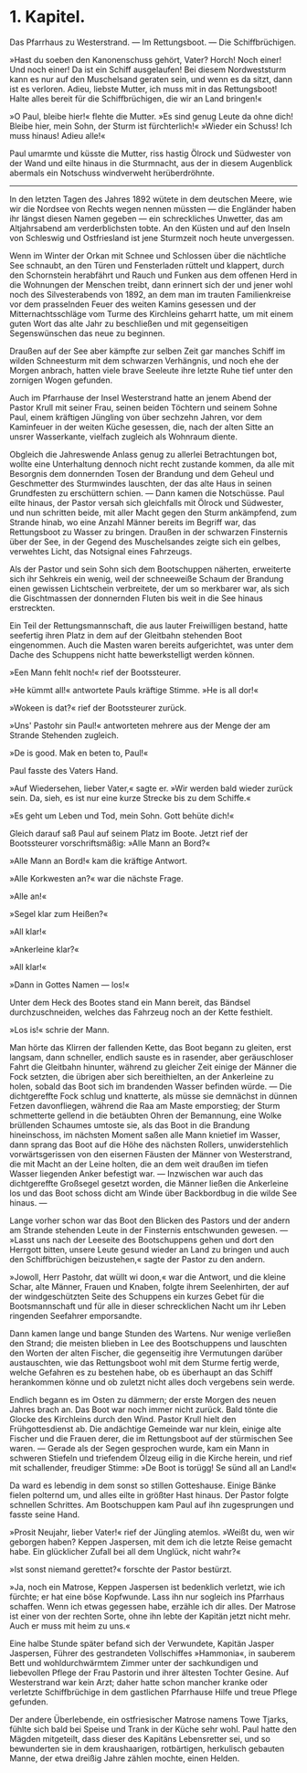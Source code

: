 
<!--bild-->

<h1>1. Kapitel.</h1>

<div class="subtitle">Das Pfarrhaus zu Westerstrand. &mdash; Im Rettungsboot. &mdash; Die Schiffbrüchigen.</div>

»Hast du soeben den Kanonenschuss gehört, Vater? Horch! Noch
einer! Und noch einer! Da ist ein Schiff ausgelaufen! Bei diesem Nordweststurm
kann es nur auf den Muschelsand geraten sein, und wenn es
da sitzt, dann ist es verloren. Adieu, liebste Mutter, ich muss mit in das
Rettungsboot! Halte alles bereit für die Schiffbrüchigen, die wir an
Land bringen!«

»O Paul, bleibe hier!« flehte die Mutter. »Es sind genug Leute
da ohne dich! Bleibe hier, mein Sohn, der Sturm ist fürchterlich!«
»Wieder ein Schuss! Ich muss hinaus! Adieu alle!«

Paul umarmte und küsste die Mutter, riss hastig Ölrock und Südwester
von der Wand und eilte hinaus in die Sturmnacht, aus der in
diesem Augenblick abermals ein Notschuss windverweht herüberdröhnte.

<hr/>

In den letzten Tagen des Jahres 1892 wütete in dem deutschen
Meere, wie wir die Nordsee von Rechts wegen nennen müssten &mdash; die
Engländer haben ihr längst diesen Namen gegeben &mdash; ein schreckliches
Unwetter, das am Altjahrsabend am verderblichsten tobte. An den Küsten
und auf den Inseln von Schleswig und Ostfriesland ist jene Sturmzeit
noch heute unvergessen.

Wenn im Winter der Orkan mit Schnee und Schlossen über die nächtliche
See schnaubt, an den Türen und Fensterladen rüttelt und klappert,
durch den Schornstein herabfährt und Rauch und Funken aus dem offenen
Herd in die Wohnungen der Menschen treibt, dann erinnert sich der und
jener wohl noch des Silvesterabends von 1892, an dem man im trauten
Familienkreise vor dem prasselnden Feuer des weiten Kamins gesessen und
der Mitternachtsschläge vom Turme des Kirchleins geharrt hatte, um mit
einem guten Wort das alte Jahr zu beschließen und mit gegenseitigen
Segenswünschen das neue zu beginnen.

Draußen auf der See aber kämpfte zur selben Zeit gar manches
Schiff im wilden Schneesturm mit dem schwarzen Verhängnis, und noch
ehe der Morgen anbrach, hatten viele brave Seeleute ihre letzte Ruhe tief
unter den zornigen Wogen gefunden.

Auch im Pfarrhause der Insel Westerstrand hatte an jenem Abend
der Pastor Krull mit seiner Frau, seinen beiden Töchtern und seinem
Sohne Paul, einem kräftigen Jüngling von über sechzehn Jahren, vor
dem Kaminfeuer in der weiten Küche gesessen, die, nach der alten Sitte
an unsrer Wasserkante, vielfach zugleich als Wohnraum diente.

Obgleich die Jahreswende Anlass genug zu allerlei Betrachtungen
bot, wollte eine Unterhaltung dennoch nicht recht zustande kommen, da
alle mit Besorgnis dem donnernden Tosen der Brandung und dem Geheul
und Geschmetter des Sturmwindes lauschten, der das alte Haus in
seinen Grundfesten zu erschüttern schien. &mdash; Dann kamen die Notschüsse.
Paul eilte hinaus, der Pastor versah sich gleichfalls mit Ölrock und Südwester,
und nun schritten beide, mit aller Macht gegen den Sturm ankämpfend,
zum Strande hinab, wo eine Anzahl Männer bereits im Begriff
war, das Rettungsboot zu Wasser zu bringen. Draußen in der schwarzen
Finsternis über der See, in der Gegend des Muschelsandes zeigte sich
ein gelbes, verwehtes Licht, das Notsignal eines Fahrzeugs.

Als der Pastor und sein Sohn sich dem Bootschuppen näherten, erweiterte
sich ihr Sehkreis ein wenig, weil der schneeweiße Schaum der
Brandung einen gewissen Lichtschein verbreitete, der um so merkbarer war,
als sich die Gischtmassen der donnernden Fluten bis weit in die See
hinaus erstreckten.

Ein Teil der Rettungsmannschaft, die aus lauter Freiwilligen bestand,
hatte seefertig ihren Platz in dem auf der Gleitbahn stehenden Boot eingenommen.
Auch die Masten waren bereits aufgerichtet, was unter dem
Dache des Schuppens nicht hatte bewerkstelligt werden können.

»Een Mann fehlt noch!« rief der Bootssteurer.

»He kümmt all!« antwortete Pauls kräftige Stimme. »He is all dor!«

»Wokeen is dat?« rief der Bootssteurer zurück.

»Uns' Pastohr sin Paul!« antworteten mehrere aus der Menge der
am Strande Stehenden zugleich.

»De is good. Mak en beten to, Paul!«

Paul fasste des Vaters Hand.

»Auf Wiedersehen, lieber Vater,« sagte er. »Wir werden bald wieder
zurück sein. Da, sieh, es ist nur eine kurze Strecke bis zu dem Schiffe.«

»Es geht um Leben und Tod, mein Sohn. Gott behüte dich!«

Gleich darauf saß Paul auf seinem Platz im Boote. Jetzt rief der
Bootssteurer vorschriftsmäßig: »Alle Mann an Bord?«

»Alle Mann an Bord!« kam die kräftige Antwort.

»Alle Korkwesten an?« war die nächste Frage.

»Alle an!«

»Segel klar zum Heißen?«

»All klar!«

»Ankerleine klar?«

»All klar!«

»Dann in Gottes Namen &mdash; los!«

Unter dem Heck des Bootes stand ein Mann bereit, das Bändsel
durchzuschneiden, welches das Fahrzeug noch an der Kette festhielt.

»Los is!« schrie der Mann.

Man hörte das Klirren der fallenden Kette, das Boot begann zu
gleiten, erst langsam, dann schneller, endlich sauste es in rasender, aber
geräuschloser Fahrt die Gleitbahn hinunter, während zu gleicher Zeit einige
der Männer die Fock setzten, die übrigen aber sich bereithielten, an der
Ankerleine zu holen, sobald das Boot sich im brandenden Wasser befinden
würde. &mdash; Die dichtgereffte Fock schlug und knatterte, als müsse sie demnächst
in dünnen Fetzen davonfliegen, während die Raa am Maste emporstieg;
der Sturm schmetterte gellend in die betäubten Ohren der Bemannung, 
eine Wolke brüllenden Schaumes umtoste sie, als das Boot in die Brandung
hineinschoss, im nächsten Moment saßen alle Mann knietief im Wasser,
dann sprang das Boot auf die Höhe des nächsten Rollers, unwiderstehlich
vorwärtsgerissen von den eisernen Fäusten der Männer von Westerstrand, die
mit Macht an der Leine holten, die an dem weit draußen im tiefen Wasser
liegenden Anker befestigt war. &mdash; Inzwischen war auch das dichtgereffte
Großsegel gesetzt worden, die Männer ließen die Ankerleine los und das
Boot schoss dicht am Winde über Backbordbug in die wilde See hinaus. &mdash;

Lange vorher schon war das Boot den Blicken des Pastors und
der andern am Strande stehenden Leute in der Finsternis entschwunden
gewesen. &mdash; »Lasst uns nach der Leeseite des Bootschuppens gehen und
dort den Herrgott bitten, unsere Leute gesund wieder an Land zu bringen
und auch den Schiffbrüchigen beizustehen,« sagte der Pastor zu den andern.

»Jowoll, Herr Pastohr, dat wüllt wi doon,« war die Antwort, und
die kleine Schar, alte Männer, Frauen und Knaben, folgte ihrem Seelenhirten,
der auf der windgeschützten Seite des Schuppens ein kurzes Gebet
für die Bootsmannschaft und für alle in dieser schrecklichen Nacht um ihr
Leben ringenden Seefahrer emporsandte.

Dann kamen lange und bange Stunden des Wartens. Nur wenige
verließen den Strand; die meisten blieben in Lee des Bootschuppens und
lauschten den Worten der alten Fischer, die gegenseitig ihre Vermutungen
darüber austauschten, wie das Rettungsboot wohl mit dem Sturme fertig
werde, welche Gefahren es zu bestehen habe, ob es überhaupt an das
Schiff herankommen könne und ob zuletzt nicht alles doch vergebens sein werde.

Endlich begann es im Osten zu dämmern; der erste Morgen des
neuen Jahres brach an. Das Boot war noch immer nicht zurück. Bald
tönte die Glocke des Kirchleins durch den Wind. Pastor Krull hielt den
Frühgottesdienst ab. Die andächtige Gemeinde war nur klein, einige alte
Fischer und die Frauen derer, die im Rettungsboot auf der stürmischen See
waren. &mdash; Gerade als der Segen gesprochen wurde, kam ein Mann in schweren
Stiefeln und triefendem Ölzeug eilig in die Kirche herein, und rief mit
schallender, freudiger Stimme: »De Boot is torügg! Se sünd all an Land!«

Da ward es lebendig in dem sonst so stillen Gotteshause. Einige
Bänke fielen polternd um, und alles eilte in größter Hast hinaus. Der
Pastor folgte schnellen Schrittes. Am Bootschuppen kam Paul auf ihn
zugesprungen und fasste seine Hand.

»Prosit Neujahr, lieber Vater!« rief der Jüngling atemlos. »Weißt
du, wen wir geborgen haben? Keppen Jaspersen, mit dem ich die letzte
Reise gemacht habe. Ein glücklicher Zufall bei all dem Unglück, nicht wahr?«
 

<!--bild-->

»Ist sonst niemand gerettet?« forschte der Pastor bestürzt.

»Ja, noch ein Matrose, Keppen Jaspersen ist bedenklich verletzt,
wie ich fürchte; er hat eine böse Kopfwunde. Lass ihn nur sogleich ins
Pfarrhaus schaffen. Wenn ich etwas gegessen habe, erzähle ich dir alles.
Der Matrose ist einer von der rechten Sorte, ohne ihn lebte der Kapitän
jetzt nicht mehr. Auch er muss mit heim zu uns.«

Eine halbe Stunde später befand sich der Verwundete, Kapitän
Jasper Jaspersen, Führer des gestrandeten Vollschiffes »Hammonia«, in
sauberem Bett und wohldurchwärmtem Zimmer unter der sachkundigen
und liebevollen Pflege der Frau Pastorin und ihrer ältesten Tochter Gesine.
Auf Westerstrand war kein Arzt; daher hatte schon mancher kranke
oder verletzte Schiffbrüchige in dem gastlichen Pfarrhause Hilfe und treue
Pflege gefunden.

Der andere Überlebende, ein ostfriesischer Matrose namens Towe
Tjarks, fühlte sich bald bei Speise und Trank in der Küche sehr wohl.
Paul hatte den Mägden mitgeteilt, dass dieser des Kapitäns Lebensretter
sei, und so bewunderten sie in dem kraushaarigen, rotbärtigen, herkulisch
gebauten Manne, der etwa dreißig Jahre zählen mochte, einen Helden.

